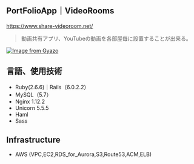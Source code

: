 ## PortFolioApp｜VideoRooms

https://www.share-videoroom.net/
>動画共有アプリ、YouTubeの動画を各部屋毎に設置することが出来る。

[![Image from Gyazo](https://i.gyazo.com/5a98ddaeb3f8000700304e1036489a41.gif)](https://gyazo.com/5a98ddaeb3f8000700304e1036489a41)

## 言語、使用技術

- Ruby(2.6.6)｜Rails（6.0.2.2）
- MySQL（5.7）
- Nginx 1.12.2
- Unicorn 5.5.5
- Haml
- Sass
## Infrastructure

- AWS (VPC,EC2,RDS_for_Aurora,S3,Route53,ACM,ELB)
